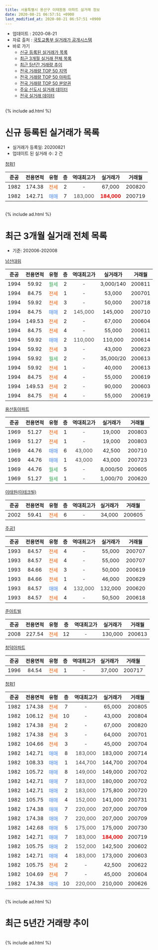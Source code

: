 ```yaml
---
title: 서울특별시 용산구 이태원동 아파트 실거래 정보
date: 2020-08-21 06:57:51 +0900
last_modified_at: 2020-08-21 06:57:51 +0900
---
```


* 업데이트 : 2020-08-21
* 자료 출처 : [국토교통부 실거래가 공개시스템](http://rt.molit.go.kr)
* 바로 가기
    * [신규 등록된 실거래가 목록](#신규-등록된-실거래가-목록)
    * [최근 3개월 실거래 전체 목록](#최근-3개월-실거래-전체-목록)
    * [최근 5년간 거래량 추이](#최근-5년간-거래량-추이)
    * [전국 거래량 TOP 50 지역](https://inasie.github.io/apt-trade-info/최근-3개월-전국에서-가장-거래가-많이-발생한-지역)
    * [전국 거래량 TOP 50 아파트](https://inasie.github.io/apt-trade-info/최근-3개월-전국에서-가장-거래가-많이-발생한-아파트)
    * [전국 거래량 TOP 50 분양권](https://inasie.github.io/apt-trade-info/최근-3개월-전국에서-가장-거래가-많이-발생한-분양권)
    * [주요 신도시 실거래 데이터](https://inasie.github.io/apt-trade-info/주요-신도시)
    * [전국 실거래 데이터](https://inasie.github.io/apt-trade-info/전국)
<br>
{% include ad.html %}
<br>

# 신규 등록된 실거래가 목록
* 실거래가 등록일: 20200821
* 업데이트 된 실거래 수: 2 건


[청화1](https://search.naver.com/search.naver?query=%EC%84%9C%EC%9A%B8%ED%8A%B9%EB%B3%84%EC%8B%9C+%EC%9A%A9%EC%82%B0%EA%B5%AC+%EC%9D%B4%ED%83%9C%EC%9B%90%EB%8F%99+%EC%B2%AD%ED%99%941)

|준공|전용면적|유형|층|역대최고가|실거래가|거래월|
|:---:|:---:|:---:|:---:|:---:|:---:|:---:|
|1982|174.38|<span style="color:#ff5a00">전세</span>|2|<span style="color:#444444">-</span>|67,000|200820|
|1982|142.71|<span style="color:#4285f3">매매</span>|7|<span style="color:#444444">183,000</span>|<b><span style="color:#ff0000">184,000</span></b>|200719|


<br>
{% include ad.html %}
<br>

# 최근 3개월 실거래 전체 목록
* 기준: 202006-202008


[남산대림](https://search.naver.com/search.naver?query=%EC%84%9C%EC%9A%B8%ED%8A%B9%EB%B3%84%EC%8B%9C+%EC%9A%A9%EC%82%B0%EA%B5%AC+%EC%9D%B4%ED%83%9C%EC%9B%90%EB%8F%99+%EB%82%A8%EC%82%B0%EB%8C%80%EB%A6%BC)

|준공|전용면적|유형|층|역대최고가|실거래가|거래월|
|:---:|:---:|:---:|:---:|:---:|:---:|:---:|
|1994|59.92|<span style="color:#34a853">월세</span>|2|<span style="color:#444444">-</span>|3,000/140|200811|
|1994|84.75|<span style="color:#ff5a00">전세</span>|1|<span style="color:#444444">-</span>|53,000|200701|
|1994|59.92|<span style="color:#ff5a00">전세</span>|3|<span style="color:#444444">-</span>|50,000|200718|
|1994|84.75|<span style="color:#4285f3">매매</span>|2|<span style="color:#444444">145,000</span>|145,000|200710|
|1994|149.53|<span style="color:#ff5a00">전세</span>|2|<span style="color:#444444">-</span>|67,000|200604|
|1994|84.75|<span style="color:#ff5a00">전세</span>|4|<span style="color:#444444">-</span>|55,000|200611|
|1994|59.92|<span style="color:#4285f3">매매</span>|2|<span style="color:#444444">110,000</span>|110,000|200614|
|1994|59.92|<span style="color:#ff5a00">전세</span>|3|<span style="color:#444444">-</span>|43,000|200623|
|1994|59.92|<span style="color:#34a853">월세</span>|2|<span style="color:#444444">-</span>|35,000/20|200613|
|1994|59.92|<span style="color:#ff5a00">전세</span>|1|<span style="color:#444444">-</span>|40,000|200613|
|1994|84.75|<span style="color:#ff5a00">전세</span>|4|<span style="color:#444444">-</span>|55,000|200619|
|1994|149.53|<span style="color:#ff5a00">전세</span>|2|<span style="color:#444444">-</span>|90,000|200603|
|1994|84.75|<span style="color:#ff5a00">전세</span>|4|<span style="color:#444444">-</span>|55,000|200619|

[용산동아파트](https://search.naver.com/search.naver?query=%EC%84%9C%EC%9A%B8%ED%8A%B9%EB%B3%84%EC%8B%9C+%EC%9A%A9%EC%82%B0%EA%B5%AC+%EC%9D%B4%ED%83%9C%EC%9B%90%EB%8F%99+%EC%9A%A9%EC%82%B0%EB%8F%99%EC%95%84%ED%8C%8C%ED%8A%B8)

|준공|전용면적|유형|층|역대최고가|실거래가|거래월|
|:---:|:---:|:---:|:---:|:---:|:---:|:---:|
|1969|51.27|<span style="color:#ff5a00">전세</span>|1|<span style="color:#444444">-</span>|19,000|200803|
|1969|51.27|<span style="color:#ff5a00">전세</span>|1|<span style="color:#444444">-</span>|19,000|200803|
|1969|44.76|<span style="color:#4285f3">매매</span>|6|<span style="color:#444444">43,000</span>|42,500|200710|
|1969|44.76|<span style="color:#4285f3">매매</span>|1|<span style="color:#444444">43,000</span>|43,000|200723|
|1969|44.76|<span style="color:#34a853">월세</span>|5|<span style="color:#444444">-</span>|8,000/50|200605|
|1969|51.27|<span style="color:#34a853">월세</span>|1|<span style="color:#444444">-</span>|1,000/70|200620|

[이태원(이테크빌)](https://search.naver.com/search.naver?query=%EC%84%9C%EC%9A%B8%ED%8A%B9%EB%B3%84%EC%8B%9C+%EC%9A%A9%EC%82%B0%EA%B5%AC+%EC%9D%B4%ED%83%9C%EC%9B%90%EB%8F%99+%EC%9D%B4%ED%83%9C%EC%9B%90%28%EC%9D%B4%ED%85%8C%ED%81%AC%EB%B9%8C%29)

|준공|전용면적|유형|층|역대최고가|실거래가|거래월|
|:---:|:---:|:---:|:---:|:---:|:---:|:---:|
|2002|59.41|<span style="color:#ff5a00">전세</span>|6|<span style="color:#444444">-</span>|34,000|200605|

[주공1](https://search.naver.com/search.naver?query=%EC%84%9C%EC%9A%B8%ED%8A%B9%EB%B3%84%EC%8B%9C+%EC%9A%A9%EC%82%B0%EA%B5%AC+%EC%9D%B4%ED%83%9C%EC%9B%90%EB%8F%99+%EC%A3%BC%EA%B3%B51)

|준공|전용면적|유형|층|역대최고가|실거래가|거래월|
|:---:|:---:|:---:|:---:|:---:|:---:|:---:|
|1993|84.57|<span style="color:#ff5a00">전세</span>|4|<span style="color:#444444">-</span>|55,000|200707|
|1993|84.57|<span style="color:#ff5a00">전세</span>|4|<span style="color:#444444">-</span>|55,000|200707|
|1993|84.66|<span style="color:#ff5a00">전세</span>|3|<span style="color:#444444">-</span>|50,000|200619|
|1993|84.66|<span style="color:#ff5a00">전세</span>|1|<span style="color:#444444">-</span>|46,000|200629|
|1993|84.57|<span style="color:#4285f3">매매</span>|4|<span style="color:#444444">132,000</span>|132,000|200620|
|1993|84.57|<span style="color:#ff5a00">전세</span>|4|<span style="color:#444444">-</span>|50,500|200618|

[준아트빌](https://search.naver.com/search.naver?query=%EC%84%9C%EC%9A%B8%ED%8A%B9%EB%B3%84%EC%8B%9C+%EC%9A%A9%EC%82%B0%EA%B5%AC+%EC%9D%B4%ED%83%9C%EC%9B%90%EB%8F%99+%EC%A4%80%EC%95%84%ED%8A%B8%EB%B9%8C)

|준공|전용면적|유형|층|역대최고가|실거래가|거래월|
|:---:|:---:|:---:|:---:|:---:|:---:|:---:|
|2008|227.54|<span style="color:#ff5a00">전세</span>|12|<span style="color:#444444">-</span>|130,000|200613|

[창덕아파트](https://search.naver.com/search.naver?query=%EC%84%9C%EC%9A%B8%ED%8A%B9%EB%B3%84%EC%8B%9C+%EC%9A%A9%EC%82%B0%EA%B5%AC+%EC%9D%B4%ED%83%9C%EC%9B%90%EB%8F%99+%EC%B0%BD%EB%8D%95%EC%95%84%ED%8C%8C%ED%8A%B8)

|준공|전용면적|유형|층|역대최고가|실거래가|거래월|
|:---:|:---:|:---:|:---:|:---:|:---:|:---:|
|1996|84.54|<span style="color:#ff5a00">전세</span>|1|<span style="color:#444444">-</span>|37,000|200717|

[청화1](https://search.naver.com/search.naver?query=%EC%84%9C%EC%9A%B8%ED%8A%B9%EB%B3%84%EC%8B%9C+%EC%9A%A9%EC%82%B0%EA%B5%AC+%EC%9D%B4%ED%83%9C%EC%9B%90%EB%8F%99+%EC%B2%AD%ED%99%941)

|준공|전용면적|유형|층|역대최고가|실거래가|거래월|
|:---:|:---:|:---:|:---:|:---:|:---:|:---:|
|1982|174.38|<span style="color:#ff5a00">전세</span>|7|<span style="color:#444444">-</span>|65,000|200805|
|1982|106.12|<span style="color:#ff5a00">전세</span>|10|<span style="color:#444444">-</span>|43,000|200804|
|1982|174.38|<span style="color:#ff5a00">전세</span>|2|<span style="color:#444444">-</span>|67,000|200820|
|1982|174.38|<span style="color:#ff5a00">전세</span>|3|<span style="color:#444444">-</span>|64,000|200701|
|1982|104.66|<span style="color:#ff5a00">전세</span>|3|<span style="color:#444444">-</span>|45,000|200704|
|1982|142.71|<span style="color:#4285f3">매매</span>|8|<span style="color:#444444">183,000</span>|183,000|200714|
|1982|108.33|<span style="color:#4285f3">매매</span>|1|<span style="color:#444444">144,700</span>|144,700|200704|
|1982|105.72|<span style="color:#4285f3">매매</span>|8|<span style="color:#444444">149,000</span>|149,000|200702|
|1982|142.71|<span style="color:#4285f3">매매</span>|7|<span style="color:#444444">183,000</span>|180,000|200702|
|1982|142.71|<span style="color:#4285f3">매매</span>|2|<span style="color:#444444">183,000</span>|175,800|200720|
|1982|105.75|<span style="color:#4285f3">매매</span>|4|<span style="color:#444444">152,000</span>|141,000|200731|
|1982|174.38|<span style="color:#4285f3">매매</span>|7|<span style="color:#444444">220,000</span>|207,000|200709|
|1982|174.38|<span style="color:#4285f3">매매</span>|7|<span style="color:#444444">220,000</span>|207,000|200709|
|1982|142.68|<span style="color:#4285f3">매매</span>|5|<span style="color:#444444">175,000</span>|175,000|200730|
|1982|142.71|<span style="color:#4285f3">매매</span>|7|<span style="color:#444444">183,000</span>|<b><span style="color:#ff0000">184,000</span></b>|200719|
|1982|105.75|<span style="color:#4285f3">매매</span>|2|<span style="color:#444444">152,000</span>|142,500|200602|
|1982|142.71|<span style="color:#4285f3">매매</span>|4|<span style="color:#444444">183,000</span>|173,000|200603|
|1982|105.75|<span style="color:#ff5a00">전세</span>|2|<span style="color:#444444">-</span>|42,500|200622|
|1982|104.69|<span style="color:#ff5a00">전세</span>|7|<span style="color:#444444">-</span>|45,000|200604|
|1982|174.38|<span style="color:#4285f3">매매</span>|10|<span style="color:#444444">220,000</span>|210,000|200626|


<br>
{% include ad.html %}
<br>

# 최근 5년간 거래량 추이


<div style="width:100%;">
    <canvas id="deal_progress" height="200"></canvas>
</div>

<script>
new Chart(document.getElementById("deal_progress"), {
    type: 'line',
    data: {
        labels: ['201508','201509','201510','201511','201512','201601','201602','201603','201604','201605','201606','201607','201608','201609','201610','201611','201612','201701','201702','201703','201704','201705','201706','201707','201708','201709','201710','201711','201712','201801','201802','201803','201804','201805','201806','201807','201808','201809','201810','201811','201812','201901','201902','201903','201904','201905','201906','201907','201908','201909','201910','201911','201912','202001','202002','202003','202004','202005','202006','202007','202008'],
        datasets: [{
            label: '매매',
            pointRadius: 1,
            data: [6, 4, 3, 2, 1, 2, 3, 4, 7, 11, 10, 8, 11, 9, 8, 4, 2, 1, 3, 7, 7, 11, 9, 8, 2, 7, 5, 11, 8, 3, 7, 8, 3, 0, 3, 7, 6, 6, 4, 4, 3, 1, 2, 1, 3, 1, 1, 4, 3, 5, 12, 6, 9, 4, 4, 3, 3, 6, 5, 13, 0],
            borderColor: "rgba(255, 201, 14, 1)",
            backgroundColor: "rgba(255, 201, 14, 0.5)",
            fill: false,
            lineTension: 0
        },{
            label: '전월세',
            pointRadius: 1,
            data: [10, 9, 8, 7, 11, 11, 6, 9, 23, 14, 10, 7, 12, 11, 10, 10, 8, 11, 7, 16, 9, 11, 11, 8, 14, 7, 5, 8, 10, 15, 10, 14, 13, 14, 9, 9, 11, 6, 8, 10, 4, 7, 9, 5, 11, 11, 8, 11, 9, 10, 7, 10, 8, 11, 13, 12, 13, 16, 17, 7, 6],
            borderColor: "rgba(0, 141, 185, 1)",
            backgroundColor: "rgba(0, 141, 185, 0.5)",
            fill: false,
            lineTension: 0
        }
        ]
    },
    options: {
        responsive: true,
        title: {
            display: false
        },
        tooltips: {
            mode: 'index',
            intersect: false
        },
        hover: {
            mode: 'nearest',
            intersect: true
        },
        scales: {
            xAxes: [{
                display: true,
                scaleLabel: {
                    display: true,
                    labelString: '년/월'
                }
            }],
            yAxes: [{
                display: true,
                ticks: {
                    suggestedMin: 0,
                },
                scaleLabel: {
                    display: true,
                    labelString: '실거래 수'
                }
            }]
        }
    }
});

</script>


<br>
{% include ad.html %}
<br>

